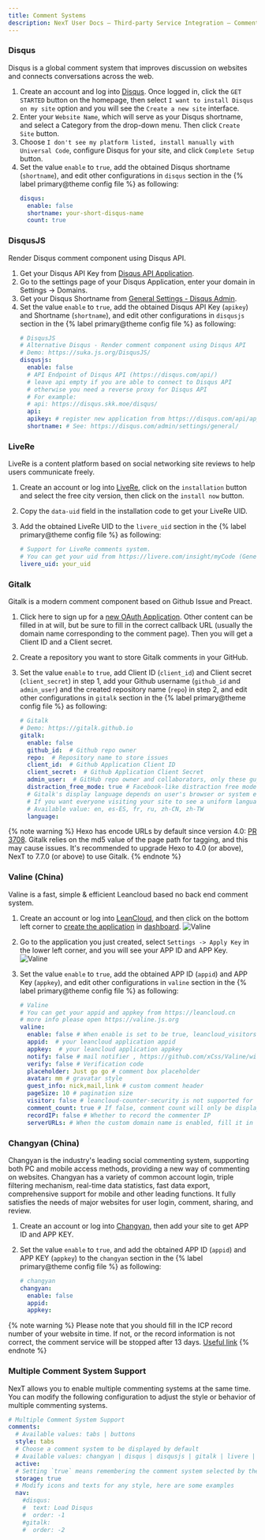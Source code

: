 ```yaml
---
title: Comment Systems
description: NexT User Docs – Third-party Service Integration – Comment Systems
---
```


### Disqus

Disqus is a global comment system that improves discussion on websites and connects conversations across the web.

1. Create an account and log into [Disqus](https://disqus.com/). Once logged in, click the `GET STARTED` button on the homepage, then select `I want to install Disqus on my site` option and you will see the `Create a new site` interface.
2. Enter your `Website Name`, which will serve as your Disqus shortname, and select a Category from the drop-down menu. Then click `Create Site` button.
3. Choose `I don't see my platform listed, install manually with Universal Code`, configure Disqus for your site, and click `Complete Setup` button.
4. Set the value `enable` to `true`, add the obtained Disqus shortname (`shortname`), and edit other configurations in `disqus` section in the {% label primary@theme config file %} as following:
    ```yml next/_config.yml
    disqus:
      enable: false
      shortname: your-short-disqus-name
      count: true
    ```

### DisqusJS

Render Disqus comment component using Disqus API.

1. Get your Disqus API Key from [Disqus API Application](https://disqus.com/api/applications/).
2. Go to the settings page of your Disqus Application, enter your domain in Settings -> Domains.
3. Get your Disqus Shortname from [General Settings - Disqus Admin](https://disqus.com/admin/settings/general/).
4. Set the value `enable` to `true`, add the obtained Disqus API Key (`apikey`) and Shortname (`shortname`), and edit other configurations in `disqusjs` section in the {% label primary@theme config file %} as following:
    ```yml next/_config.yml
    # DisqusJS
    # Alternative Disqus - Render comment component using Disqus API
    # Demo: https://suka.js.org/DisqusJS/
    disqusjs:
      enable: false
      # API Endpoint of Disqus API (https://disqus.com/api/)
      # leave api empty if you are able to connect to Disqus API
      # otherwise you need a reverse proxy for Disqus API
      # For example:
      # api: https://disqus.skk.moe/disqus/
      api:
      apikey: # register new application from https://disqus.com/api/applications/
      shortname: # See: https://disqus.com/admin/settings/general/
    ```

### LiveRe

LiveRe is a content platform based on social networking site reviews to help users communicate freely.

1. Create an account or log into [LiveRe](https://livere.com), click on the `installation` button and select the free city version, then click on the `install now` button.
2. Copy the `data-uid` field in the installation code to get your LiveRe UID.
3. Add the obtained LiveRe UID to the `livere_uid` section in the {% label primary@theme config file %} as following:

    ```yml next/_config.yml
    # Support for LiveRe comments system.
    # You can get your uid from https://livere.com/insight/myCode (General web site)
    livere_uid: your_uid
    ```

### Gitalk

Gitalk is a modern comment component based on Github Issue and Preact.

1. Click here to sign up for a [new OAuth Application](https://github.com/settings/applications/new). Other content can be filled in at will, but be sure to fill in the correct callback URL (usually the domain name corresponding to the comment page). Then you will get a Client ID and a Client secret.
2. Create a repository you want to store Gitalk comments in your GitHub.
3. Set the value `enable` to `true`, add Client ID (`client_id`) and Client secret (`client_secret`) in step 1, add your Github username (`github_id` and `admin_user`) and the created repository name (`repo`) in step 2, and edit other configurations in `gitalk` section in the {% label primary@theme config file %} as following:

    ```yml next/_config.yml
    # Gitalk
    # Demo: https://gitalk.github.io
    gitalk:
      enable: false
      github_id:  # Github repo owner
      repo:  # Repository name to store issues
      client_id:  # Github Application Client ID
      client_secret:  # Github Application Client Secret
      admin_user:  # GitHub repo owner and collaborators, only these guys can initialize github issues
      distraction_free_mode: true # Facebook-like distraction free mode
      # Gitalk's display language depends on user's browser or system environment
      # If you want everyone visiting your site to see a uniform language, you can set a force language value
      # Available value: en, es-ES, fr, ru, zh-CN, zh-TW
      language:
    ```

{% note warning %}
Hexo has encode URLs by default since version 4.0: [PR 3708](https://github.com/hexojs/hexo/pull/3708).
Gitalk relies on the md5 value of the page path for tagging, and this may cause issues. It's recommended to upgrade Hexo to 4.0 (or above), NexT to 7.7.0 (or above) to use Gitalk.
{% endnote %}

### Valine (China)

Valine is a fast, simple & efficient Leancloud based no back end comment system.

1. Create an account or log into [LeanCloud](https://leancloud.cn/dashboard/login.html#/signin), and then click on the bottom left corner to [create the application](https://leancloud.cn/dashboard/applist.html#/newapp) in [dashboard](https://leancloud.cn/dashboard/applist.html#/apps).
    ![Valine](/images/docs/valine-1.png)
2. Go to the application you just created, select `Settings -> Apply Key` in the lower left corner, and you will see your APP ID and APP Key.
    ![Valine](/images/docs/valine-2.png)
3. Set the value `enable` to `true`, add the obtained APP ID (`appid`) and APP Key (`appkey`), and edit other configurations in `valine` section in the {% label primary@theme config file %} as following:

    ```yml next/_config.yml
    # Valine
    # You can get your appid and appkey from https://leancloud.cn
    # more info please open https://valine.js.org
    valine:
      enable: false # When enable is set to be true, leancloud_visitors is recommended to be closed for the re-initialization problem within different leancloud adk version.
      appid:  # your leancloud application appid
      appkey:  # your leancloud application appkey
      notify: false # mail notifier , https://github.com/xCss/Valine/wiki
      verify: false # Verification code
      placeholder: Just go go # comment box placeholder
      avatar: mm # gravatar style
      guest_info: nick,mail,link # custom comment header
      pageSize: 10 # pagination size
      visitor: false # leancloud-counter-security is not supported for now. When visitor is set to be true, appid and appkey are recommended to be the same as leancloud_visitors' for counter compatibility. Article reading statistic https://valine.js.org/visitor.html
      comment_count: true # If false, comment count will only be displayed in post page, not in home page
      recordIP: false # Whether to record the commenter IP
      serverURLs: # When the custom domain name is enabled, fill it in here (it will be detected automatically by default, no need to fill in)
    ```

### Changyan (China)

Changyan is the industry's leading social commenting system, supporting both PC and mobile access methods, providing a new way of commenting on websites. Changyan has a variety of common account login, triple filtering mechanism, real-time data statistics, fast data export, comprehensive support for mobile and other leading functions. It fully satisfies the needs of major websites for user login, comment, sharing, and review.

1. Create an account or log into [Changyan](https://changyan.kuaizhan.com/), then add your site to get APP ID and APP KEY.
2. Set the value `enable` to `true`, and add the obtained APP ID (`appid`) and APP KEY (`appkey`) to the `changyan` section in the {% label primary@theme config file %} as following:

    ```yml next/_config.yml
    # changyan
    changyan:
      enable: false
      appid:
      appkey:
    ```

{% note warning %}
Please note that you should fill in the ICP record number of your website in time. If not, or the record information is not correct, the comment service will be stopped after 13 days. [Useful link](http://changyan.kuaizhan.com/help/o-beian.html)
{% endnote %}

### Multiple Comment System Support

NexT allows you to enable multiple commenting systems at the same time. You can modify the following configuration to adjust the style or behavior of multiple commenting systems.

```yml
# Multiple Comment System Support
comments:
  # Available values: tabs | buttons
  style: tabs
  # Choose a comment system to be displayed by default
  # Available values: changyan | disqus | disqusjs | gitalk | livere | valine
  active:
  # Setting `true` means remembering the comment system selected by the visitor
  storage: true
  # Modify icons and texts for any style, here are some examples
  nav:
    #disqus:
    #  text: Load Disqus
    #  order: -1
    #gitalk:
    #  order: -2
```
